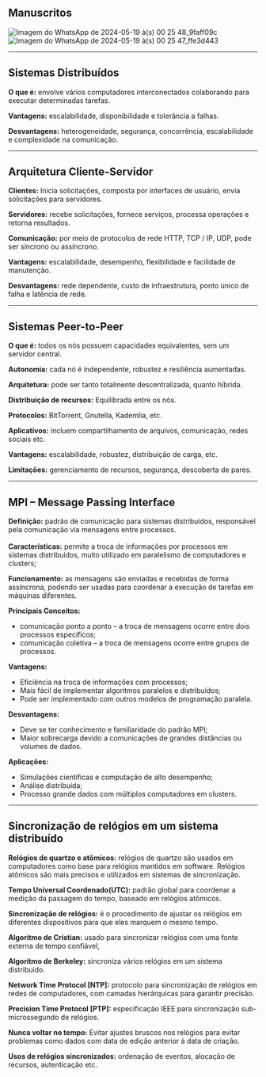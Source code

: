 ## Manuscritos

![Imagem do WhatsApp de 2024-05-19 à(s) 00 25 48_9faff09c](https://github.com/AnaJessicaSS/livro-sistemas-distribuidos/assets/92233185/4aab26fb-3b25-47c6-9aca-40c6d377eda6)
![Imagem do WhatsApp de 2024-05-19 à(s) 00 25 47_ffe3d443](https://github.com/AnaJessicaSS/livro-sistemas-distribuidos/assets/92233185/b824f244-4890-453a-a4ab-051030447bdc)

***
 
## Sistemas Distribuídos

**O que é:** envolve vários computadores interconectados colaborando para executar determinadas tarefas.

**Vantagens:** escalabilidade, disponibilidade e tolerância a falhas.

**Desvantagens:** heterogeneidade, segurança, concorrência, escalabilidade e complexidade na comunicação.

***

## Arquitetura Cliente-Servidor

**Clientes:** Inicia solicitações, composta por interfaces de usuário, envia solicitações para servidores.

**Servidores:** recebe solicitações, fornece serviços, processa operações e retorna resultados.

**Comunicação:** por meio de protocolos de rede HTTP, TCP / IP, UDP, pode ser síncrono ou assíncrono.

**Vantagens:** escalabilidade, desempenho, flexibilidade e facilidade de manutenção.

**Desvantagens:** rede dependente, custo de infraestrutura, ponto único de falha e latência de rede.  

***

## Sistemas Peer-to-Peer

**O que é:** todos os nós possuem capacidades equivalentes, sem um servidor central.

**Autonomia:** cada nó é independente, robustez e resiliência aumentadas.

**Arquitetura:** pode ser tanto totalmente descentralizada, quanto híbrida.

**Distribuição de recursos:** Equilibrada entre os nós.

**Protocolos:** BitTorrent, Gnutella, Kademlia, etc.

**Aplicativos:** incluem compartilhamento de arquivos, comunicação, redes sociais etc.

**Vantagens:** escalabilidade, robustez, distribuição de carga, etc.

**Limitações:** gerenciamento de recursos, segurança, descoberta de pares.

***

## MPI – Message Passing Interface

**Definição:** padrão de comunicação para sistemas distribuídos, responsável pela comunicação via mensagens entre processos.  
<br/>**Características:** permite a troca de informações por processos em sistemas distribuídos, muito utilizado em paralelismo de computadores e clusters;

**Funcionamento:** as mensagens são enviadas e recebidas de forma assíncrona, podendo ser usadas para coordenar a execução de tarefas em máquinas diferentes.

**Principais Conceitos:**

- comunicação ponto a ponto – a troca de mensagens ocorre entre dois processos específicos;
- comunicação coletiva – a troca de mensagens ocorre entre grupos de processos.

**Vantagens:**

- Eficiência na troca de informações com processos;
- Mais fácil de implementar algoritmos paralelos e distribuídos;
- Pode ser implementado com outros modelos de programação paralela.

**Desvantagens:**

- Deve se ter conhecimento e familiaridade do padrão MPI;
- Maior sobrecarga devido a comunicações de grandes distâncias ou volumes de dados.

**Aplicações:**

- Simulações científicas e computação de alto desempenho;
- Análise distribuída;
- Processo grande dados com múltiplos computadores em clusters.

***

## Sincronização de relógios em um sistema distribuído

**Relógios de quartzo e atômicos:** relógios de quartzo são usados em computadores como base para relógios mantidos em software. Relógios atômicos são mais precisos e utilizados em sistemas de sincronização.

**Tempo Universal Coordenado(UTC):** padrão global para coordenar a medição da passagem do tempo, baseado em relógios atômicos.

**Sincronização de relógios:** é o procedimento de ajustar os relógios em diferentes dispositivos para que eles marquem o mesmo tempo.

**Algoritmo de Cristian:** usado para sincronizar relógios com uma fonte externa de tempo confiável,

**Algoritmo de Berkeley:** sincroniza vários relógios em um sistema distribuído.

**Network Time Protocol \[NTP\]:** protocolo para sincronização de relógios em redes de computadores, com camadas hierárquicas para garantir precisão.

**Precision Time Protocol \[PTP\]:** especificação IEEE para sincronização sub-microssegundo de relógios.

**Nunca voltar no tempo:** Evitar ajustes bruscos nos relógios para evitar problemas como dados com data de edição anterior à data de criação.

**Usos de relógios sincronizados:** ordenação de eventos, alocação de recursos, autenticação etc.
